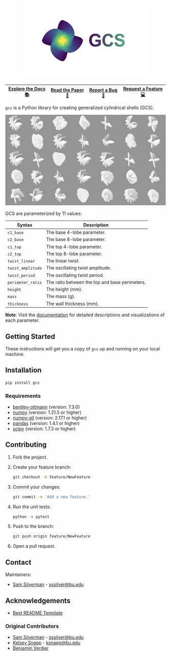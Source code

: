 <h1 align="center">
  <img src="misc/images/logo.jpeg" width="400">
</h1>

| [Explore the Docs 📚](https://github.com/samsilverman/gcs/wiki) | [Read the Paper 📖](https://github.com/samsilverman/gcs/) | [Report a Bug 🐛](https://github.com/samsilverman/gcs/issues) | [Request a Feature 💻](https://github.com/samsilverman/gcs/issues) |
|--------------------|-------------|--------------|-------------------|

`gcs` is a Python library for creating generalized cylindrical shells (GCS).

![GCS examples](misc/images/examples.jpeg)

GCS are parameterized by 11 values:

| Syntax | Description |
| - | - |
| `c1_base` | The base $4$-lobe parameter. |
| `c2_base` | The base $8$-lobe parameter. |
| `c1_top` | The top $4$-lobe parameter. |
| `c2_top` | The top $8$-lobe parameter. |
| `twist_linear` | The linear twist. |
| `twist_amplitude` | The oscillating twist amplitude. |
| `twist_period` | The oscillating twist period. |
| `perimeter_ratio` | The ratio between the top and base perimeters. |
| `height` | The height (mm). |
| `mass` | The mass (g). |
| `thickness` | The wall thickness (mm). |

**Note**: Visit the [documentation](https://github.com/samsilverman/gcs/wiki) for detailed descriptions and visualizations of each parameter.

## Getting Started

These instructions will get you a copy of ``gcs`` up and running on your local machine.

## Installation

```bash
pip install gcs
```

### Requirements

* [bentley-ottmann](https://pypi.org/project/bentley-ottmann/) (version: 7.3.0)
* [numpy](https://pypi.org/project/numpy/) (version: 1.21.5 or higher)
* [numpy-stl](https://pypi.org/project/numpy-stl/) (version: 2.17.1 or higher)
* [pandas](https://pypi.org/project/pandas/) (version: 1.4.1 or higher)
* [scipy](https://pypi.org/project/scipy/) (version: 1.7.3 or higher)

## Contributing

1. Fork the project.

2. Create your feature branch:

    ```bash
    git checkout -b feature/NewFeature
    ```

3. Commit your changes:

    ```bash
    git commit -m 'Add a new feature.'
    ```

4. Run the unit tests:

    ```bash
    python -m pytest
    ```

5. Push to the branch:

    ```bash
    git push origin feature/NewFeature
    ```

6. Open a pull request.

## Contact

Maintainers:

* [Sam Silverman](https://github.com/samsilverman/) - [sssilver@bu.edu](mailto:sssilver@bu.edu)

## Acknowledgements

* [Best README Template](https://github.com/othneildrew/Best-README-Template)

### Original Contributors

* [Sam Silverman](https://github.com/samsilverman/) - [sssilver@bu.edu](mailto:sssilver@bu.edu)
* [Kelsey Snapp](https://github.com/KelseyEng/) - [ksnapp@bu.edu](mailto:ksnapp@bu.edu)
* [Benjamin Verdier](https://github.com/BenjaminVerdier)
